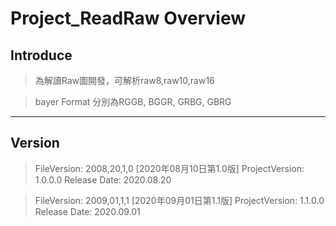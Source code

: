 # Project_ReadRaw Overview

## Introduce
> 為解讀Raw圖開發，可解析raw8,raw10,raw16

> bayer Format 分別為RGGB, BGGR, GRBG, GBRG

-------
## Version

> FileVersion: 2008,20,1,0 [2020年08月10日第1.0版]
  ProjectVersion: 1.0.0.0
  Release Date:   2020.08.20
  
> FileVersion: 2009,01,1,1 [2020年09月01日第1.1版]
  ProjectVersion: 1.1.0.0
  Release Date:   2020.09.01
